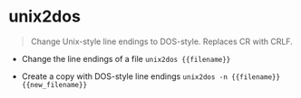 # unix2dos
> Change Unix-style line endings to DOS-style.
> Replaces CR with CRLF.

- Change the line endings of a file
`unix2dos {{filename}}`

- Create a copy with DOS-style line endings
`unix2dos -n {{filename}} {{new_filename}}`
